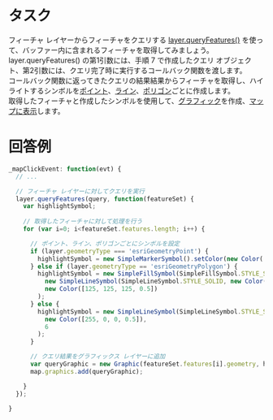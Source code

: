 # タスク

フィーチャ レイヤーからフィーチャをクエリする <a href="https://developers.arcgis.com/javascript/3/jsapi/featurelayer-amd.html#queryfeatures" target="_blank">layer.queryFeatures()</a> を使って、バッファー内に含まれるフィーチャを取得してみましょう。  
layer.queryFeatures() の第1引数には、手順 7 で作成したクエリ オブジェクト、第2引数には、クエリ完了時に実行するコールバック関数を渡します。  
コールバック関数に返ってきたクエリの結果結果からフィーチャを取得し、ハイライトするシンボルを<a href="https://developers.arcgis.com/javascript/3/jsapi/simplemarkersymbol-amd.html" target="_blank">ポイント</a>、<a href="https://developers.arcgis.com/javascript/3/jsapi/simplelinesymbol-amd.html" target="_blank">ライン</a>、<a href="https://developers.arcgis.com/javascript/3/jsapi/simplefillsymbol-amd.html" target="_blank">ポリゴン</a>ごとに作成します。  
取得したフィーチャと作成したシンボルを使用して、<a href="https://developers.arcgis.com/javascript/3/jsapi/graphic-amd.html">グラフィック</a>を作成、<a href="https://developers.arcgis.com/javascript/3/jsapi/map-amd.html#graphics" target="_blank">マップに表示</a>します。

# 回答例

```js
_mapClickEvent: function(evt) {
  // ...

  // フィーチャ レイヤーに対してクエリを実行
  layer.queryFeatures(query, function(featureSet) {
    var highlightSymbol;
    
    // 取得したフィーチャに対して処理を行う
    for (var i=0; i<featureSet.features.length; i++) {

      // ポイント、ライン、ポリゴンごとにシンボルを設定
      if (layer.geometryType === 'esriGeometryPoint') {
        highlightSymbol = new SimpleMarkerSymbol().setColor(new Color('#f00'));
      } else if (layer.geometryType == 'esriGeometryPolygon') {
        highlightSymbol = new SimpleFillSymbol(SimpleFillSymbol.STYLE_SOLID,
          new SimpleLineSymbol(SimpleLineSymbol.STYLE_SOLID, new Color([255,0,0]), 3),
          new Color([125, 125, 125, 0.5])
        );
      } else {
        highlightSymbol = new SimpleLineSymbol(SimpleLineSymbol.STYLE_SOLID,
          new Color([255, 0, 0, 0.5]),
          6
        );
      }

      // クエリ結果をグラフィックス レイヤーに追加
      var queryGraphic = new Graphic(featureSet.features[i].geometry, highlightSymbol);
      map.graphics.add(queryGraphic);

    }
  });

}
```
